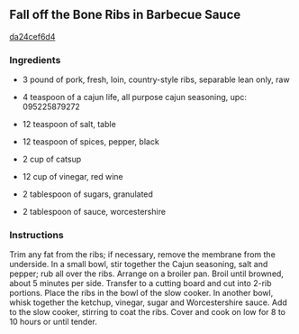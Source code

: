 ## Fall off the Bone Ribs in Barbecue Sauce

[da24cef6d4](http://www.food.com/recipe/fall-off-the-bone-ribs-in-barbecue-sauce-204577)

### Ingredients

 - 3 pound of pork, fresh, loin, country-style ribs, separable lean only, raw

 - 4 teaspoon of a cajun life, all purpose cajun seasoning, upc: 095225879272

 - 12 teaspoon of salt, table

 - 12 teaspoon of spices, pepper, black

 - 2 cup of catsup

 - 12 cup of vinegar, red wine

 - 2 tablespoon of sugars, granulated

 - 2 tablespoon of sauce, worcestershire

### Instructions

Trim any fat from the ribs; if necessary, remove the membrane from the underside. In a small bowl, stir together the Cajun seasoning, salt and pepper; rub all over the ribs. Arrange on a broiler pan. Broil until browned, about 5 minutes per side. Transfer to a cutting board and cut into 2-rib portions. Place the ribs in the bowl of the slow cooker. In another bowl, whisk together the ketchup, vinegar, sugar and Worcestershire sauce. Add to the slow cooker, stirring to coat the ribs. Cover and cook on low for 8 to 10 hours or until tender.